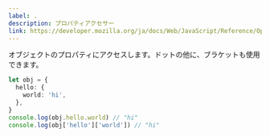 ```yaml
---
label: .
description: プロパティアクセサー
link: https://developer.mozilla.org/ja/docs/Web/JavaScript/Reference/Operators/Property_Accessors
---
```


オブジェクトのプロパティにアクセスします。ドットの他に、ブラケットも使用できます。

```typescript
let obj = {
  hello: {
    world: 'hi',
  },
}
console.log(obj.hello.world) // "hi"
console.log(obj['hello']['world']) // "hi"
```
